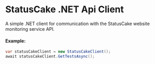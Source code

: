 # StatusCake .NET Api Client
A simple .NET client for communication with the StatusCake website monitoring service API.

#### Example:

```c#
var statusCakeClient = new StatusCakeClient();
await statusCakeClient.GetTestsAsync();
```

